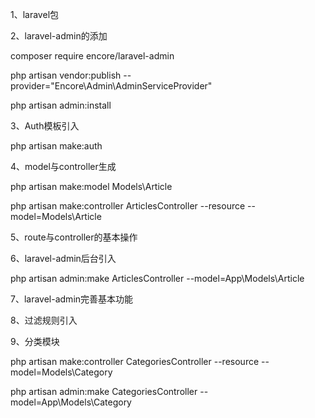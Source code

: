 1、laravel包

2、laravel-admin的添加

composer require encore/laravel-admin

php artisan vendor:publish --provider="Encore\Admin\AdminServiceProvider"

php artisan admin:install

3、Auth模板引入

php artisan make:auth

4、model与controller生成

php artisan make:model Models\Article

php artisan make:controller ArticlesController --resource --model=Models\Article

5、route与controller的基本操作

6、laravel-admin后台引入

php artisan admin:make ArticlesController --model=App\Models\Article

7、laravel-admin完善基本功能

8、过滤规则引入

9、分类模块

php artisan make:controller CategoriesController --resource --model=Models\Category

php artisan admin:make CategoriesController --model=App\Models\Category
